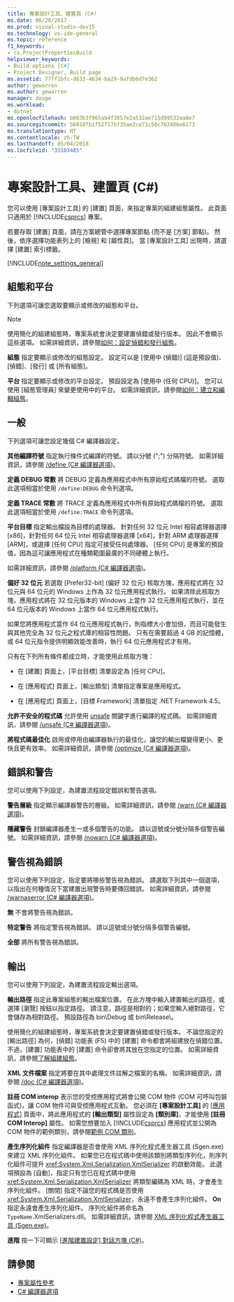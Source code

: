 ```yaml
---
title: 專案設計工具、建置頁 (C#)
ms.date: 06/20/2017
ms.prod: visual-studio-dev15
ms.technology: vs-ide-general
ms.topic: reference
f1_keywords:
- cs.ProjectPropertiesBuild
helpviewer_keywords:
- Build options [C#]
- Project Designer, Build page
ms.assetid: 77ff1bfc-d633-4634-ba29-9afdb6d7e362
author: gewarren
ms.author: gewarren
manager: douge
ms.workload:
- dotnet
ms.openlocfilehash: b003b3f965ab4f3857e2a532ae715d99533aa8e7
ms.sourcegitcommit: 56018fb1f52f17bf35ae2ce71c50c763486e6173
ms.translationtype: HT
ms.contentlocale: zh-TW
ms.lasthandoff: 05/04/2018
ms.locfileid: "33103485"
---
```

# <a name="build-page-project-designer-c"></a>專案設計工具、建置頁 (C#)
您可以使用 [專案設計工具] 的 [建置] 頁面，來指定專案的組建組態屬性。 此頁面只適用於 [!INCLUDE[csprcs](../../data-tools/includes/csprcs_md.md)] 專案。

若要存取 [建置] 頁面，請在方案總管中選擇專案節點 (而不是 [方案] 節點)。 然後，依序選擇功能表列上的 [檢視] 和 [屬性頁]。 當 [專案設計工具] 出現時，請選擇 [建置] 索引標籤。

[!INCLUDE[note_settings_general](../../data-tools/includes/note_settings_general_md.md)]

## <a name="configuration-and-platform"></a>組態和平台
下列選項可讓您選取要顯示或修改的組態和平台。

> [!NOTE]
> 使用簡化的組建組態時，專案系統會決定要建置偵錯或發行版本。 因此不會顯示這些選項。 如需詳細資訊，請參閱[如何：設定偵錯和發行組態](../../debugger/how-to-set-debug-and-release-configurations.md)。

**組態** 指定要顯示或修改的組態設定。 設定可以是 [使用中 (偵錯)] (這是預設值)、[偵錯]、[發行] 或 [所有組態]。

**平台** 指定要顯示或修改的平台設定。 預設設定為 [使用中 (任何 CPU)]。 您可以使用 [組態管理員] 來變更使用中的平台。 如需詳細資訊，請參閱[如何：建立和編輯組態](../../ide/how-to-create-and-edit-configurations.md)。

## <a name="general"></a>一般
下列選項可讓您設定幾個 C# 編譯器設定。

**其他編譯符號** 指定執行條件式編譯的符號。 請以分號 (";") 分隔符號。 如需詳細資訊，請參閱 [/define (C# 編譯器選項)](/dotnet/csharp/language-reference/compiler-options/define-compiler-option)。

**定義 DEBUG 常數** 將 DEBUG 定義為應用程式中所有原始程式碼檔的符號。 選取此選項相當於使用 `/define:DEBUG` 命令列選項。

**定義 TRACE 常數** 將 TRACE 定義為應用程式中所有原始程式碼檔的符號。 選取此選項相當於使用 `/define:TRACE` 命令列選項。

**平台目標** 指定輸出檔設為目標的處理器。 針對任何 32 位元 Intel 相容處理器選擇 [x86]，針對任何 64 位元 Intel 相容處理器選擇 [x64]，針對 ARM 處理器選擇 [ARM]，或選擇 [任何 CPU] 指定可接受任何處理器。 [任何 CPU] 是專案的預設值，因為這可讓應用程式在種類範圍最廣的不同硬體上執行。

如需詳細資訊，請參閱 [/platform (C# 編譯器選項)](/dotnet/csharp/language-reference/compiler-options/platform-compiler-option)。

**偏好 32 位元** 若選取 [Prefer32-bit] \(偏好 32 位元\) 核取方塊，應用程式將在 32 位元與 64 位元的 Windows 上作為 32 位元應用程式執行。 如果清除此核取方塊，應用程式將在 32 位元版本的 Windows 上當作 32 位元應用程式執行，並在 64 位元版本的 Windows 上當作 64 位元應用程式執行。

如果您將應用程式當作 64 位元應用程式執行，則指標大小會加倍，而且可能發生與其他完全為 32 位元之程式庫的相容性問題。 只有在需要超過 4 GB 的記憶體，或 64 位元指令提供明顯效能改善時，執行 64 位元應用程式才有用。

只有在下列所有條件都成立時，才能使用此核取方塊：

-   在 [建置] 頁面上，[平台目標] 清單設定為 [任何 CPU]。

-   在 [應用程式] 頁面上，[輸出類型] 清單指定專案是應用程式。

-   在 [應用程式] 頁面上，[目標 Framework] 清單指定 .NET Framework 4.5。


**允許不安全的程式碼** 允許使用 [unsafe](/dotnet/csharp/language-reference/keywords/unsafe) 關鍵字進行編譯的程式碼。 如需詳細資訊，請參閱 [/unsafe (C# 編譯器選項)](/dotnet/csharp/language-reference/compiler-options/unsafe-compiler-option)。

**將程式碼最佳化** 啟用或停用由編譯器執行的最佳化，讓您的輸出檔變得更小、更快且更有效率。 如需詳細資訊，請參閱 [/optimize (C# 編譯器選項)](/dotnet/csharp/language-reference/compiler-options/optimize-compiler-option)。

## <a name="errors-and-warnings"></a>錯誤和警告
您可以使用下列設定，為建置流程設定錯誤和警告選項。

**警告層級** 指定顯示編譯器警告的層級。 如需詳細資訊，請參閱 [/warn (C# 編譯器選項)](/dotnet/csharp/language-reference/compiler-options/warn-compiler-option)。

**隱藏警告** 封鎖編譯器產生一或多個警告的功能。 請以逗號或分號分隔多個警告編號。 如需詳細資訊，請參閱 [/nowarn (C# 編譯器選項)](/dotnet/csharp/language-reference/compiler-options/nowarn-compiler-option)。

## <a name="treat-warnings-as-errors"></a>警告視為錯誤
您可以使用下列設定，指定要將哪些警告視為錯誤。 請選取下列其中一個選項，以指出在何種情況下當建置出現警告時要傳回錯誤。 如需詳細資訊，請參閱 [/warnaserror (C# 編譯器選項)](/dotnet/csharp/language-reference/compiler-options/warnaserror-compiler-option)。

**無** 不會將警告視為錯誤。

**特定警告** 將指定警告視為錯誤。 請以逗號或分號分隔多個警告編號。

**全部** 將所有警告視為錯誤。

## <a name="output"></a>輸出
您可以使用下列設定，為建置流程設定輸出選項。

**輸出路徑** 指定此專案組態的輸出檔案位置。 在此方塊中輸入建置輸出的路徑，或選擇 [瀏覽] 按鈕以指定路徑。 請注意，路徑是相對的；如果您輸入絕對路徑，它會儲存為相對路徑。 預設路徑為 bin\Debug 或 bin\Release\\。

使用簡化的組建組態時，專案系統會決定要建置偵錯或發行版本。 不論您指定的 [輸出路徑] 為何，[偵錯] 功能表 (F5) 中的 [建置] 命令都會將組建放在偵錯位置。 不過，[建置] 功能表中的 [建置] 命令卻會將其放在您指定的位置。 如需詳細資訊，請參閱[了解組建組態](../../ide/understanding-build-configurations.md)。

**XML 文件檔案** 指定將要在其中處理文件註解之檔案的名稱。 如需詳細資訊，請參閱 [/doc (C# 編譯器選項)](/dotnet/csharp/language-reference/compiler-options/doc-compiler-option)。

**註冊 COM interop** 表示您的受控應用程式將會公開 COM 物件 (COM 可呼叫包裝函式)，讓 COM 物件可與受控應用程式互動。 您必須在 **[專案設計工具]** 的 [[應用程式]](../../ide/reference/application-page-project-designer-visual-basic.md) 頁面中，將此應用程式的 **[輸出類型]** 屬性設定為 **[類別庫]**，才能使用 **[註冊 COM Interop]** 屬性。 如需您想要加入 [!INCLUDE[csprcs](../../data-tools/includes/csprcs_md.md)] 應用程式並公開為 COM 物件的範例類別，請參閱[範例 COM 類別](/dotnet/csharp/programming-guide/interop/example-com-class)。

**產生序列化組件** 指定編譯器是否會使用 XML 序列化程式產生器工具 (Sgen.exe) 來建立 XML 序列化組件。 如果您已在程式碼中使用該類別將類型序列化，則序列化組件可提升 <xref:System.Xml.Serialization.XmlSerializer> 的啟動效能。 此選項預設為 [自動]，指定只有您已在程式碼中使用 <xref:System.Xml.Serialization.XmlSerializer> 將類型編碼為 XML 時，才會產生序列化組件。 [關閉] 指定不論您的程式碼是否使用 <xref:System.Xml.Serialization.XmlSerializer>，永遠不會產生序列化組件。 **On** 指定永遠會產生序列化組件。 序列化組件將命名為 `TypeName`.XmlSerializers.dll。 如需詳細資訊，請參閱 [XML 序列化程式產生器工具 (Sgen.exe)](/dotnet/framework/serialization/xml-serializer-generator-tool-sgen-exe)。

**進階** 按一下可顯示 [[進階建置設定] 對話方塊 (C#)](../../ide/reference/advanced-build-settings-dialog-box-csharp.md)。

## <a name="see-also"></a>請參閱

- [專案屬性參考](../../ide/reference/project-properties-reference.md)
- [C# 編譯器選項](/dotnet/csharp/language-reference/compiler-options/index)